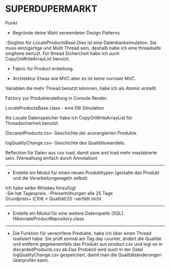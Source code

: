 # SUPERDUPERMARKT


Punkt 

* Begründe deine Wahl verwendeter Design Patterns

-Singlton für LocaleProductsBase.Dies ist eine Datenbanksimulation. Sie muss einzigartige und Multi Thread sein, deshalb habe ich 
eine threadsafe singltone benuzt. Für thread Sichercheit habe ich auch CopyOnWriteArrayList benutzt.
 - Fabric für Product erstellung.

 - Architektur Etwas wie MVC aber es ist keine normale MVC. 

Variablen die mehr Thread benutzt könnnen, habe ich als
Atomic erstellt.

Factory zur Produkterstellung in Console Render.

LocaleProductsBase.class - eine DB Simulation


Als Locale Datenspeicher habe ich CopyOnWriteArrayList für Threadsicherheit benutzt.

DiscaredProducts.csv- Geschichte der ausrangierten Produkte.

logQualityChange.csv- Geschichte des Qualitätswandels.

Reflection für Daten aus csv load, damit save and load mehr mastabierte sein.
(Verwaltung einfach durch Annotation)



__________________________________________________________________
* Erstelle ein Modul für einen neuen Produkttypen (gestalte das Produkt und die
Verarbeitungsregeln selbst)

Ich habe selbe Whiskey hinzufügt  
-Sie hat Tagespreis.
-Preiserhöhungen alle 25 Tage  
 Grundpreis+ 0,10€ * Qualität/25
-verfällt nicht

 __________________________________________________________________

* Erstelle ein Modul für eine weitere Datenquelle (SQL).
  HibernateProductRepository.class
-------------------------------------------------------------------
* Die Funktion für verworfene Produkte, habe ich über einen Thread realisiert habe.
Sie prüft einmal am Tag day counter, ändert die Qualität und entfernt gegebenenfalls das Produkt aus product.csv
und legt es in discardedProducts.csv ab.Das Protokoll wird auch in der Datei logQualityChange.csv gespeichert,
  damit man die Qualitätsänderungen überprüfen kann.
